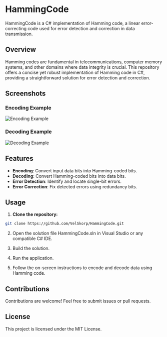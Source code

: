 # HammingCode

HammingCode is a C# implementation of Hamming code, a linear error-correcting code used for error detection and correction in data transmission.

## Overview

Hamming codes are fundamental in telecommunications, computer memory systems, and other domains where data integrity is crucial. This repository offers a concise yet robust implementation of Hamming code in C#, providing a straightforward solution for error detection and correction.

## Screenshots

### Encoding Example
![Encoding Example](screenshots/encoding_example.png)

### Decoding Example
![Decoding Example](screenshots/decoding_example.png)

## Features

- **Encoding**: Convert input data bits into Hamming-coded bits.
- **Decoding**: Convert Hamming-coded bits into data bits.
- **Error Detection**: Identify and locate single-bit errors.
- **Error Correction**: Fix detected errors using redundancy bits.

## Usage

1. **Clone the repository:**

```bash
git clone https://github.com/VelSkorp/HammingCode.git
```

2. Open the solution file HammingCode.sln in Visual Studio or any compatible C# IDE.

3. Build the solution.

4. Run the application.

5. Follow the on-screen instructions to encode and decode data using Hamming code.

## Contributions

Contributions are welcome! Feel free to submit issues or pull requests.

## License

This project is licensed under the MIT License.
